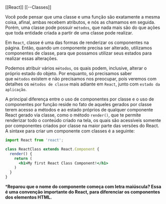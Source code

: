 [[React]]
[[--Classes]]

Você pode pensar que uma classe e uma função são exatamente a mesma coisa, afinal, ambas recebem atributos, e nós as chamamos em seguida. Porém, uma classe pode possuir `métodos`, que nada mais são do que ações que toda entidade criada a partir de uma classe pode realizar.

Em `React`, classe é uma das formas de renderizar os componentes na página. Então, quando um componente precisa ser alterado, utilizamos componentes de classe, para que possamos utilizar seus estados para realizar essas alterações.

Podemos atribuir vários `métodos`, os quais podem, inclusive, alterar o próprio estado do objeto. Por enquanto, só precisamos saber que `métodos` existem e não precisamos nos preocupar, pois veremos com detalhes os `métodos de classe` mais adiante em `React`, junto com `estado da aplicação`.

A principal diferença entre o uso de componentes por classe e o uso de componentes por função reside no fato de aqueles gerados por classe terem acesso a métodos e ao estado próprios de qualquer componente React gerado via classe, como o método `render()`, que te permite renderizar todo o conteúdo criado na tela, os quais são acessíveis somente por componentes criados por classe na maior parte das versões do React. A sintaxe para criar um componente com classes é a seguinte:

```jsx
import React from 'react';

class ReactClass extends React.Component {
  render() {
    return (
      <h1>My first React Class Component!</h1>
    )
  }
}
```

***Reparou que o nome do componente começa com letra maiúscula? Essa é uma convenção importante do React, para diferenciar os componentes dos elementos HTML.**

